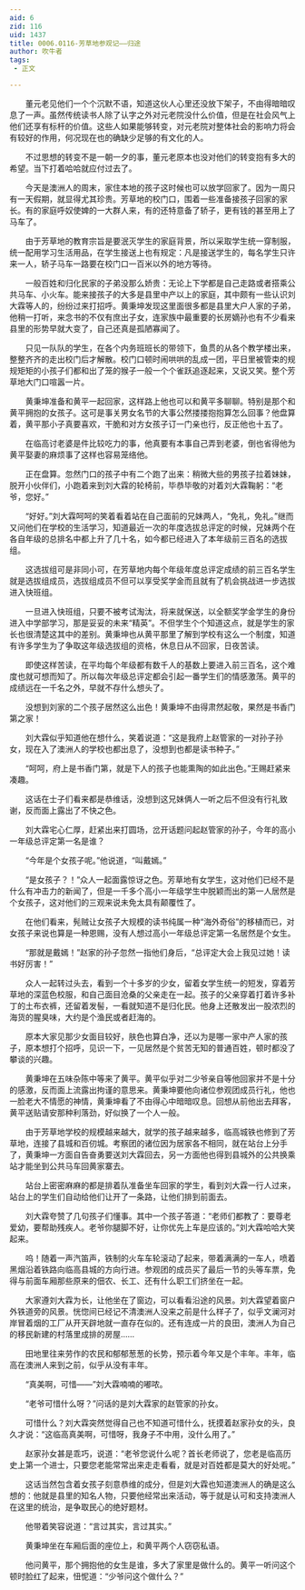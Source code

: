 ```yaml
---
aid: 6
zid: 116
uid: 1437
title: 0006.0116-芳草地参观记——归途
author: 吹牛者
tags: 
 - 正文

---
```




　　董元老见他们一个个沉默不语，知道这伙人心里还没放下架子，不由得暗暗叹息了一声。虽然传统读书人除了认字之外对元老院没什么价值，但是在社会风气上他们还享有标杆的价值。这些人如果能够转变，对元老院对整体社会的影响力将会有较好的作用，何况现在也的确缺少足够的有文化的人。

　　不过思想的转变不是一朝一夕的事，董元老原本也没对他们的转变抱有多大的希望。当下打着哈哈就应付过去了。

　　今天是澳洲人的周末，家住本地的孩子这时候也可以放学回家了。因为一周只有一天假期，就显得尤其珍贵。芳草地的校门口，围着一些准备接孩子回家的家长。有的家庭呼奴使婢的一大群人来，有的还特意备了轿子，更有钱的甚至用上了马车了。

　　由于芳草地的教育宗旨是要泯灭学生的家庭背景，所以采取学生统一穿制服，统一配用学习生活用品，在学生接送上也有规定：凡是接送学生的，每名学生只许来一人，轿子马车一路要在校门口一百米以外的地方等待。

　　一般百姓和归化民家的子弟没那么娇贵：无论上下学都是自己走路或者搭乘公共马车、小火车。能来接孩子的大多是县里中产以上的家庭，其中颇有一些认识刘大霖等人的，纷纷过来打招呼。黄秉坤发现这里面很多都是县里大户人家的子弟，他稍一打听，来念书的不仅有庶出子女，连家族中最重要的长房嫡孙也有不少看来县里的形势早就大变了，自己还真是孤陋寡闻了。

　　只见一队队的学生，在各个内务班班长的带领下，鱼贯的从各个教学楼出来，整整齐齐的走出校门后才解散。校门口顿时闹哄哄的乱成一团，平日里被管束的规规矩矩的小孩子们都和出了笼的猴子一般一个个雀跃追逐起来，又说又笑。整个芳草地大门口喧嚣一片。

　　黄秉坤准备和黄平一起回家，这样路上他也可以和黄平多聊聊。特别是那个和黄平拥抱的女孩子。这可是事关男女名节的大事公然搂搂抱抱算怎么回事？他盘算着，黄平那小子真要喜欢，干脆和对方女孩子订一门亲也行，反正他也十五了。

　　在临高讨老婆是件比较吃力的事，他真要有本事自己弄到老婆，倒也省得他为黄平娶妻的麻烦事了这样也容易笼络他。

　　正在盘算。忽然门口的孩子中有二个跑了出来：稍微大些的男孩子拉着妹妹，脱开小伙伴们，小跑着来到刘大霖的轮椅前，毕恭毕敬的对着刘大霖鞠躬：“老爷，您好。”

　　“好好。”刘大霖呵呵的笑着看着站在自己面前的兄妹两人，“免礼，免礼。”继而又问他们在学校的生活学习，知道最近一次的年度选拔总评定的时候，兄妹两个在各自年级的总排名中都上升了几十名，如今都已经进入了本年级前三百名的选拔组。

　　这选拔组可是非同小可，在芳草地内每个年级年度总评定成绩的前三百名学生就是选拔组成员，选拔组成员不但可以享受奖学金而且就有了机会挑战进一步选拔进入快班组。

　　一旦进入快班组，只要不被考试淘汰，将来就保送，以全额奖学金学生的身份进入中学部学习，那是妥妥的未来“精英”。不但学生个个知道这点，就是学生的家长也很清楚这其中的差别。黄秉坤也从黄平那里了解到学校有这么一个制度，知道有许多学生为了争取这年级选拔组的资格，休息日从不回家，日夜苦读。

　　即使这样苦读，在平均每个年级都有数千人的基数上要进入前三百名，这个难度也就可想而知了。所以每次年级总评定都会引起一番学生们的情感激荡。黄平的成绩远在一千名之外，早就不存什么想头了。

　　没想到刘家的二个孩子居然这么出色！黄秉坤不由得肃然起敬，果然是书香门第之家！

　　刘大霖似乎知道他在想什么，笑着说道：“这是我府上赵管家的一对孙子孙女，现在入了澳洲人的学校也都出息了，没想到也都是读书种子。”

　　“呵呵，府上是书香门第，就是下人的孩子也能熏陶的如此出色。”王赐赶紧来凑趣。

　　这话在士子们看来都是恭维话，没想到这兄妹俩人一听之后不但没有行礼致谢，反而面上露出了不快之色。

　　刘大霖宅心仁厚，赶紧出来打圆场，岔开话题问起赵管家的孙子，今年的高小一年级总评定第一名是谁？

　　“今年是个女孩子呢。”他说道，“叫戴嫣。”

　　“是女孩子？！”众人一起面露惊讶之色。芳草地有女学生，这对他们已经不是什么有冲击力的新闻了，但是一千多个高小一年级学生中脱颖而出的第一人居然是个女孩子，这对他们的三观来说未免太具有颠覆性了。

　　在他们看来，髡贼让女孩子大规模的读书纯属一种“海外奇俗”的移植而已，对女孩子来说也算是一种恩赐，没有人想过高小一年级总评定第一名居然是个女生。

　　“那就是戴嫣！”赵家的孙子忽然一指他们身后，“总评定大会上我见过她！读书好厉害！”

　　众人一起转过头去，看到一个十多岁的少女，留着女学生统一的短发，穿着芳草地的深蓝色校服，和自己面目沧桑的父亲走在一起。孩子的父亲穿着打着许多补丁的土布衣裤，还留着发髻，一看就知道不是归化民。他身上还散发出一股浓烈的海货的腥臭味，大约是个渔民或者赶海的。

　　原本大家见那少女面目较好，肤色也算白净，还以为是哪一家中产人家的孩子，原本想打个招呼，见识一下，一见居然是个贫苦无知的普通百姓，顿时都没了攀谈的兴趣。

　　黄秉坤在五味杂陈中等来了黄平。黄平似乎对二少爷亲自等他回家并不是十分的感激，反而面上流露出拘谨的意思来。黄秉坤要他向诸位参观团成员行礼，他也一脸老大不情愿的神情，黄秉坤看了不由得心中暗暗叹息。回想从前他出去拜客，黄平送贴请安那种利落劲，好似换了一个人一般。

　　由于芳草地学校的规模越来越大，就学的孩子越来越多，临高城铁也修到了芳草地，连接了县城和百仞城。考察团的诸位因为居家各不相同，就在站台上分手了，黄秉坤一方面自告奋勇要送刘大霖回去，另一方面他也得到县城外的公共换乘站才能坐到公共马车回黄家寨去。

　　站台上密密麻麻的都是排着队准备坐车回家的学生，看到刘大霖一行人过来，站台上的学生们自动给他们让开了一条路，让他们排到前面去。

　　刘大霖夸赞了几句孩子们懂事。其中一个孩子答道：“老师们都教了：要尊老爱幼，要帮助残疾人。老爷你腿脚不好，让你优先上车是应该的。”刘大霖哈哈大笑起来。

　　呜！随着一声汽笛声，铁制的火车车轮滚动了起来，带着满满的一车人，喷着黑烟沿着铁路向临高县城的方向行进。参观团的成员买了最后一节的头等车票，免得与前面车厢那些原来的佃农、长工、还有什么职工们挤坐在一起。

　　大家遵刘大霖为长，让他坐在了窗边，可以看看沿途的风景。刘大霖望着窗户外铁道旁的风景。恍惚间已经记不清澳洲人没来之前是什么样子了，似乎文澜河对岸冒着烟的工厂从开天辟地就一直存在似的。还有连成一片的良田，澳洲人为自己的移民新建的村落里成排的房屋……

　　田地里往来劳作的农民和郁郁葱葱的长势，预示着今年又是个丰年。丰年，临高在澳洲人来到之前，似乎从没有丰年。

　　“真美啊，可惜——”刘大霖喃喃的嘟哝。

　　“老爷可惜什么呀？”问话的是刘大霖家的赵管家的孙女。

　　可惜什么？刘大霖突然觉得自己也不知道可惜什么，抚摸着赵家孙女的头，良久才说：“这临高真美啊，可惜呀，我身子不中用，没什么用了。”

　　赵家孙女甚是乖巧，说道：“老爷您说什么呢？首长老师说了，您老是临高历史上第一个进士，只要您老能常常出来走走看看，就是对百姓都是莫大的好处呢。”

　　这话当然包含着女孩子刻意恭维的成分，但是刘大霖也知道澳洲人的确是这么想的：他就是县里的知名人物，只要他经常出来活动，等于就是认可和支持澳洲人在这里的统治，是争取民心的绝好题材。

　　他带着笑容说道：“言过其实，言过其实。”

　　黄秉坤坐在车厢后面的座位上，和黄平两个人窃窃私语。

　　他问黄平，那个拥抱他的女生是谁，多大了家里是做什么的。黄平一听问这个顿时脸红了起来，忸怩道：“少爷问这个做什么？”


